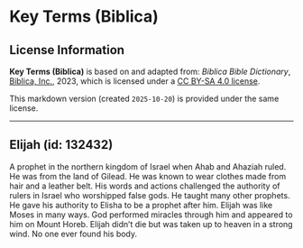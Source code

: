 # Key Terms (Biblica)

## License Information

**Key Terms (Biblica)** is based on and adapted from: _Biblica Bible Dictionary_, [Biblica, Inc.](https://www.biblica.com/), 2023, which is licensed under a [CC BY-SA 4.0 license](https://creativecommons.org/licenses/by-sa/4.0/legalcode.en).

This markdown version (created `2025-10-20`) is provided under the same license.



--------------------------------

## Elijah (id: 132432)

A prophet in the northern kingdom of Israel when Ahab and Ahaziah ruled. He was from the land of Gilead. He was known to wear clothes made from hair and a leather belt. His words and actions challenged the authority of rulers in Israel who worshipped false gods. He taught many other prophets. He gave his authority to Elisha to be a prophet after him. Elijah was like Moses in many ways. God performed miracles through him and appeared to him on Mount Horeb. Elijah didn’t die but was taken up to heaven in a strong wind. No one ever found his body.


